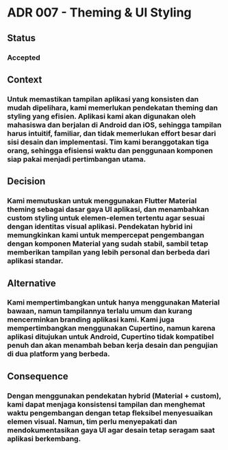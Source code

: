 # ADR 007 - Theming & UI Styling

## Status
### Accepted

## Context 
### Untuk memastikan tampilan aplikasi yang konsisten dan mudah dipelihara, kami memerlukan pendekatan theming dan styling yang efisien. Aplikasi kami akan digunakan oleh mahasiswa dan berjalan di Android dan iOS, sehingga tampilan harus intuitif, familiar, dan tidak memerlukan effort besar dari sisi desain dan implementasi. Tim kami beranggotakan tiga orang, sehingga efisiensi waktu dan penggunaan komponen siap pakai menjadi pertimbangan utama.

## Decision
### Kami memutuskan untuk menggunakan Flutter Material theming sebagai dasar gaya UI aplikasi, dan menambahkan custom styling untuk elemen-elemen tertentu agar sesuai dengan identitas visual aplikasi. Pendekatan hybrid ini memungkinkan kami untuk mempercepat pengembangan dengan komponen Material yang sudah stabil, sambil tetap memberikan tampilan yang lebih personal dan berbeda dari aplikasi standar.

## Alternative
### Kami mempertimbangkan untuk hanya menggunakan Material bawaan, namun tampilannya terlalu umum dan kurang mencerminkan branding aplikasi kami. Kami juga mempertimbangkan menggunakan Cupertino, namun karena aplikasi ditujukan untuk Android, Cupertino tidak kompatibel penuh dan akan menambah beban kerja desain dan pengujian di dua platform yang berbeda.

## Consequence
### Dengan menggunakan pendekatan hybrid (Material + custom), kami dapat menjaga konsistensi tampilan dan menghemat waktu pengembangan dengan tetap fleksibel menyesuaikan elemen visual. Namun, tim perlu menyepakati dan mendokumentasikan gaya UI agar desain tetap seragam saat aplikasi berkembang.